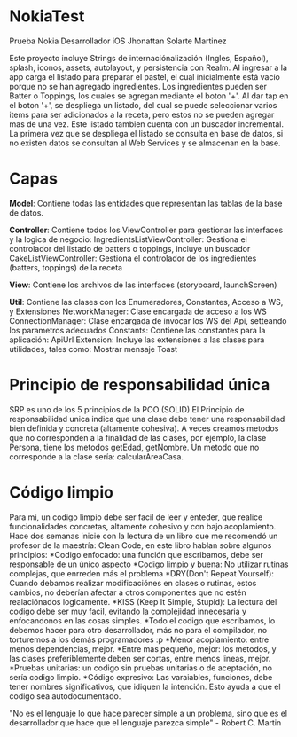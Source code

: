 # NokiaTest
Prueba Nokia Desarrollador iOS Jhonattan Solarte Martinez

Este proyecto incluye Strings de internaciónalización (Ingles, Español), splash, iconos, assets, autolayout, y persistencia con Realm. Al ingresar a la app carga el listado para preparar el pastel, el cual inicialmente está vacío porque no se han agregado ingredientes. Los ingredientes pueden ser Batter o Toppings, los cuales se agregan mediante el boton '+'.
Al dar tap en el boton '+', se despliega un listado, del cual se puede seleccionar varios items para ser adicionados a la receta, pero estos no se pueden agregar mas de una vez. Este listado tambien cuenta con un buscador incremental. La primera vez que se despliega el listado se consulta en base de datos, si no existen datos se consultan al Web Services y se almacenan en la base.




# Capas
**Model**: Contiene todas las entidades que representan las tablas de la base de datos.

**Controller**: Contiene todos los ViewController para gestionar las interfaces y la logica de negocio:
    IngredientsListViewController: Gestiona el controlador del listado de batters o toppings, incluye un buscador
    CakeListViewController: Gestiona el controlador de los ingredientes (batters, toppings) de la receta
    
**View**: Contiene los archivos de las interfaces (storyboard, launchScreen)

**Util**: Contiene las clases con los Enumeradores, Constantes, Acceso a WS, y Extensiones
    NetworkManager: Clase encargada de acceso a los WS
    ConnectionManager: Clase encargada de invocar los WS del Api, setteando los parametros adecuados
    Constants: Contiene las constantes para la aplicación: ApiUrl
    Extension: Incluye las extensiones a las clases para utilidades, tales como:
                     Mostrar mensaje Toast


# Principio de responsabilidad única
SRP es uno de los 5 principios de la POO (SOLID)
El Principio de responsabilidad unica indica que una clase debe tener una responsabilidad bien definida y concreta (altamente cohesiva). A veces creamos metodos que no corresponden a la finalidad de las clases, por ejemplo, 
la clase Persona, tiene los metodos getEdad, getNombre. Un metodo que no corresponde a la clase sería: calcularAreaCasa.


# Código limpio
Para mi, un codigo limpio debe ser facil de leer y enteder, que realice funcionalidades concretas, altamente cohesivo y con bajo acoplamiento. 
Hace dos semanas inicie con la lectura de un libro que me recomendó un profesor de la maestría: Clean Code, en este libro hablan sobre algunos principios:
*Codigo enfocado: una función que escribamos, debe ser responsable de un único aspecto
*Codigo limpio y buena: No utilizar rutinas complejas, que enrreden más el problema
*DRY(Don't Repeat Yourself): Cuando debamos realizar modificaciónes en clases o rutinas, estos cambios, no deberían afectar a otros componentes que no estén realaciónados logicamente.
*KISS (Keep It Simple, Stupid): La lectura del codigo debe ser muy facil, evitando la complejidad innecesaria y enfocandonos en las cosas simples.
*Todo el codigo que escribamos, lo debemos hacer para otro desarrollador, más no para el compilador, no torturemos a los demás programadores :p
*Menor acoplamiento: entre menos dependencias, mejor.
*Entre mas pequeño, mejor: los metodos, y las clases preferiblemente deben ser cortas, entre menos lineas, mejor.
*Pruebas unitarias: un codigo sin pruebas unitarias o de aceptación, no sería codigo limpio.
*Código expresivo: Las varaiables, funciones, debe tener nombres significativos, que idiquen la intención. Esto ayuda a que el codigo sea autodocumentado. 


"No es el lenguaje lo que hace parecer simple a un problema, sino que es el desarrollador que hace que el lenguaje parezca simple" - Robert C. Martin
